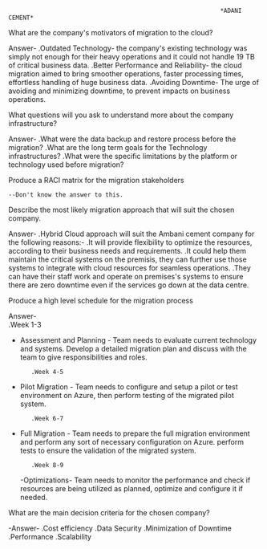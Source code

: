                                                                *ADANI CEMENT*

What are the company's motivators of migration to the cloud?

Answer-  .Outdated Technology- the company's existing technology was simply not enough for their heavy operations and it could not handle 19 TB of critical business data.
         .Better Performance and Reliability- the cloud migration aimed to bring smoother operations, faster processing times, effortless handling of huge business data.
         .Avoiding Downtime- The urge of avoiding and minimizing downtime, to prevent impacts on business operations.
         
          

What questions will you ask to understand more about the company infrastructure?

Answer-  .What were the data backup and restore process before the migration?
         .What are the long term goals for the Technology infrastructures?
         .What were the specific limitations by the platform or technology used before migration?

         
         
Produce a RACI matrix for the migration stakeholders

    --Don't know the answer to this.


Describe the most likely migration approach that will suit the chosen company.

Answer-  .Hybrid Cloud approach will suit the Ambani cement company for the following reasons:-
         .It will provide flexibility to optimize the resources, according to their business needs and requirements.
         .It could help them maintain the critical systems on the premisis, they can further use those systems to integrate with cloud resources for seamless operations.
         .They can have their staff work and operate on premises's systems to ensure there are zero downtime even if the services go down at the data centre.


         
Produce a high level schedule for the migration process

Answer-  
         .Week 1-3 
- Assessment and Planning - Team needs to evaluate current technology and systems. Develop a detailed migration plan and discuss with the team to give responsibilities and roles.

         .Week 4-5
- Pilot Migration - Team needs to configure and setup a pilot or test environment on Azure, then perform testing of the migrated pilot system.

         .Week 6-7
- Full Migration - Team needs to prepare the full migration environment and perform any sort of necessary configuration on Azure. perform tests to ensure the validation of the migrated system.
  
         .Week 8-9
  -Optimizations- Team needs to monitor the performance and check if resources are being utilized as planned, optimize and configure it if needed.



What are the main decision criteria for the chosen company?

-Answer-  .Cost efficiency
          .Data Security
          .Minimization of Downtime
          .Performance
          .Scalability


                                                            
